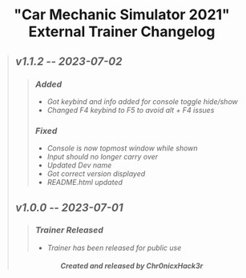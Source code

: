 # <center> "Car Mechanic Simulator 2021" External Trainer Changelog </center>
>## ***v1.1.2 -- 2023-07-02***
>>### ***Added***
>>+ *Got keybind and info added for console toggle hide/show*
>>+ *Changed F4 keybind to F5 to avoid alt + F4 issues*
>>### ***Fixed***
>>+ *Console is now topmost window while shown*
>>+ *Input should no longer carry over*
>>+ *Updated Dev name*
>>+ *Got correct version displayed*
>>+ *README.html updated*
>## ***v1.0.0 -- 2023-07-01***
>>### ***Trainer Released***
>>+ *Trainer has been released for public use*
>###### <center> ***Created and released by Chr0nicxHack3r*** </center>
